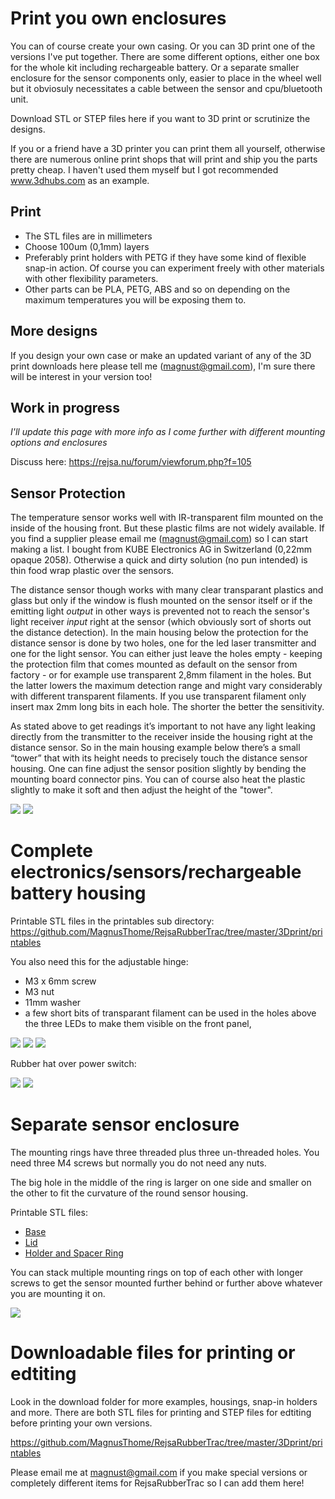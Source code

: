 # Print you own enclosures

You can of course create your own casing. Or you can 3D print one of the versions I've put together. There are some different options, either one box for the whole kit including rechargeable battery. Or a separate smaller enclosure for the sensor components only, easier to place in the wheel well but it obviosuly necessitates a cable between the sensor and cpu/bluetooth unit.

Download STL or STEP files here if you want to 3D print or scrutinize the designs. 

If you or a friend have a 3D printer you can print them all yourself, otherwise there are numerous online print shops that will print and ship you the parts pretty cheap. I haven't used them myself but I got recommended www.3dhubs.com as an example.

## Print 

- The STL files are in millimeters  
- Choose 100um (0,1mm) layers  
- Preferably print holders with PETG if they have some kind of flexible snap-in action. Of course you can experiment freely with other materials with other flexibility parameters.
- Other parts can be PLA, PETG, ABS and so on depending on the maximum temperatures you will be exposing them to.    

## More designs

If you design your own case or make an updated variant of any of the 3D print downloads here please tell me (magnust@gmail.com), I'm sure there will be interest in your version too!

## Work in progress

_I'll update this page with more info as I come further with different mounting options and enclosures_

Discuss here: https://rejsa.nu/forum/viewforum.php?f=105

## Sensor Protection

The temperature sensor works well with IR-transparent film mounted on the inside of the housing front. But these plastic films are not widely available. If you find a supplier please email me (magnust@gmail.com) so I can start making a list. I bought from KUBE Electronics AG in Switzerland (0,22mm opaque 2058). Otherwise a quick and dirty solution (no pun intended) is thin food wrap plastic over the sensors.  

The distance sensor though works with many clear transparant plastics and glass but only if the window is flush mounted on the sensor itself or if the emitting light _output_ in other ways is prevented not to reach the sensor's light receiver _input_ right at the sensor (which obviously sort of shorts out the distance detection). In the main housing below the protection for the distance sensor is done by two holes, one for the led laser transmitter and one for the light sensor. You can either just leave the holes empty - keeping the protection film that comes mounted as default on the sensor from factory - or for example use transparent 2,8mm filament in the holes. But the latter lowers the maximum detection range and might vary considerably with different transparent filaments. If you use transparent filament only insert max 2mm long bits in each hole. The shorter the better the sensitivity.  

As stated above to get readings it’s important to not have any light leaking directly from the transmitter to the receiver inside the housing right at the distance sensor. So in the main housing example below there’s a small “tower” that with its height needs to precisely touch the distance sensor housing. One can fine adjust the sensor position slightly by bending the mounting board connector pins. You can of course also heat the plastic slightly to make it soft and then adjust the height of the "tower".  
  
  
<img src=images/mainhousing.jpg>  
  
<img src=images/Windows%20and%20LED%20filaments.jpg>
  
  
# Complete electronics/sensors/rechargeable battery housing

Printable STL files in the printables sub directory:  
https://github.com/MagnusThome/RejsaRubberTrac/tree/master/3Dprint/printables  

You also need this for the adjustable hinge:  
- M3 x 6mm screw  
- M3 nut  
- 11mm washer  
- a few short bits of transparant filament can be used in the holes above the three LEDs to make them visible on the front panel,

<img src=images/main%20housing%20early%20wip%201.jpg>

<img src=images/main%20housing%20early%20wip%202.jpg>

<img src=images/main%20housing%20lids.jpg>  
  
Rubber hat over power switch:  
  
<img src=images/switch%20rubber%20hat%20(cut%20down).jpg>  
  
<img src=images/switch%20rubber%20hat%20(pull%20through).jpg>  
  


# Separate sensor enclosure

The mounting rings have three threaded plus three un-threaded holes. You need three M4 screws but normally you do not need any nuts. 

The big hole in the middle of the ring is larger on one side and smaller on the other to fit the curvature of the round sensor housing.  

Printable STL files:  
- <a href=printables/Minisensor%20Base.stl>Base</a>  
- <a href=printables/Minisensor%20Lid.stl>Lid</a>  
- <a href=printables/Minisensor%20Holder%20Ring.stl>Holder and Spacer Ring</a>  

You can stack multiple mounting rings on top of each other with longer screws to get the sensor mounted further behind or further above whatever you are mounting it on.  

<img src="images/minisensor.jpg">


# Downloadable files for printing or edtiting

Look in the download folder for more examples, housings, snap-in holders and more. There are both STL files for printing and STEP files for edtiting before printing your own versions.  

https://github.com/MagnusThome/RejsaRubberTrac/tree/master/3Dprint/printables  

Please email me at magnust@gmail.com if you make special versions or completely different items for RejsaRubberTrac so I can add them here!  

